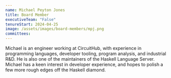 ```yaml
---
name: Michael Peyton Jones
title: Board Member
executiveTeam: "False"
tenureStart: 2024-04-25
image: /assets/images/board-members/mpj.png
committees:
---
```

Michael is an engineer working at CircuitHub, with experience in programming languages, developer tooling, program analysis, and industrial R&D. He is also one of the maintainers of the Haskell Language Server. Michael has a keen interest in developer experience, and hopes to polish a few more rough edges off the Haskell diamond.
